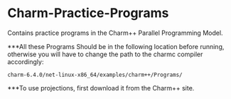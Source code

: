 # Charm-Practice-Programs
Contains practice programs in the Charm++ Parallel Programming Model. 

***All these Programs Should be in the following location before running, otherwise you will have to change the path to the charmc compiler accordingly:

	charm-6.4.0/net-linux-x86_64/examples/charm++/Programs/

***To use projections, first download it from the Charm++ site.

